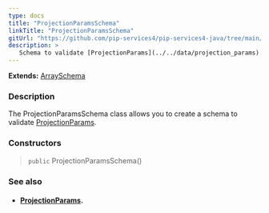 ```yaml
---
type: docs
title: "ProjectionParamsSchema"
linkTitle: "ProjectionParamsSchema"
gitUrl: "https://github.com/pip-services4/pip-services4-java/tree/main/pip-services4-data-java"
description: >
   Schema to validate [ProjectionParams](../../data/projection_params).
---
```


**Extends:** [ArraySchema](../array_schema)

### Description

The ProjectionParamsSchema class allows you to create a schema to validate [ProjectionParams](../../data/projection_params).

### Constructors

> `public` ProjectionParamsSchema()

### See also
- #### [ProjectionParams](../../data/projection_params).
